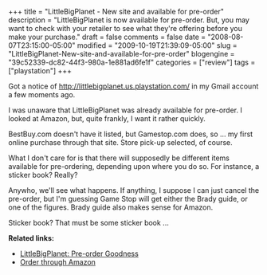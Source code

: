 +++
title = "LittleBigPlanet - New site and available for pre-order"
description = "LittleBigPlanet is now available for pre-order. But, you may want to check with your retailer to see what they're offering before you make your purchase."
draft = false
comments = false
date = "2008-08-07T23:15:00-05:00"
modified = "2009-10-19T21:39:09-05:00"
slug = "LittleBigPlanet-New-site-and-available-for-pre-order"
blogengine = "39c52339-dc82-44f3-980a-1e881ad6fe1f"
categories = ["review"]
tags = ["playstation"]
+++

<p>Got a notice of <a href="http://littlebigplanet.us.playstation.com/">http://littlebigplanet.us.playstation.com/</a>&nbsp;in my Gmail account a few moments ago.</p>
<p>I was unaware that LittleBigPlanet was already available for pre-order. I looked at Amazon, but, quite frankly, I want it rather quickly.</p>
<p>BestBuy.com doesn't have it listed, but Gamestop.com does, so ... my first online purchase through that site. Store pick-up selected, of course.</p>
<p>What I don't care for is that there will supposedly be different items available for pre-ordering, depending upon where you do so. For instance, a sticker book? Really?</p>
<p>Anywho,&nbsp;we'll see what happens. If anything, I suppose I can just cancel the pre-order, but I'm guessing Game Stop will get either the Brady guide, or one of the figures. Brady guide also makes sense&nbsp;for Amazon.</p>
<p>Sticker book? That must be some sticker book ...</p>
<p><strong>Related links:</strong></p>
<ul>
<li>
<div><a href="http://blog.us.playstation.com/2008/08/05/littlebigplanet-pre-order-goodness/" target="_blank">LittleBigPlanet: Pre-order Goodness</a></div>
</li>
<li>
<div><a href="http://www.amazon.com/gp/product/B000ZKA0JG?tag=strivinglifen-20" target="_blank">Order through Amazon</a></div>
</li>
</ul>
